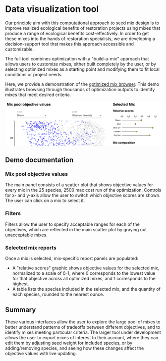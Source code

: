# Data visualization tool

Our principle aim with this computational approach to seed mix design is to improve realized ecological benefits of restoration projects using mixes that produce a range of ecological benefits cost-effectively. In order to get these mixes into the hands of restoration specialists, we are developing a decision-support tool that makes this approach accessible and customizable.

The full tool combines optimization with a "build-a-mix" approach that allows users to customize mixes, either built completely by the user, or by selecting optimized mixes as a starting point and modifying them to fit local conditions or project needs.

Here, we provide a demonstration of the [optimized mix browser](https://phawthorne.github.io/computational-seed-mix-design). This demo illustrates browsing through thousands of optimization outputs to identify mixes that meet desired criteria.

![Cropped tool screenshot](images/tool_crop.png)

## Demo documentation

### Mix pool objective values
The main panel consists of a scatter plot that shows objective values for every mix in the 25 species, 2500 max cost
run of the optimization. Controls for x- and y-axis allow the user to switch which objective scores are shown. The user
can click on a mix to select it.

### Filters
Filters allow the user to specify acceptable ranges for each of the objectives, which are reflected in the main 
scatter plot by graying out unacceptable mixes.

### Selected mix reports
Once a mix is selected, mix-specific report panels are populated:

- A "relative scores" graphic shows objective values for the selected mix, normalized to a scale of 0-1, 
where 0 corresponds to the lowest value for that objective across all optimized mixes, and 1 corresponds to the highest.
- A table lists the species included in the selected mix, and the quantity of each species, rounded to the nearest ounce.

## Summary
These various interfaces allow the user to explore the large pool of mixes to better understand patterns of tradeoffs
between different objectives, and to identify mixes meeting particular criteria. The larger tool under development
allows the user to export mixes of interest to their account, where they can edit them by adjusting seed weight for
included species, or by adding/removing species, and seeing how these changes affect the objective values with
live updating.